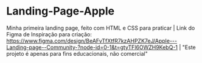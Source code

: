 # Landing-Page-Apple
 Minha primeira landing page, feito com HTML e CSS para praticar | Link do Figma de Inspiração para criação: https://www.figma.com/design/BeAFvTfXtfR7kzAHPZK7eJ/Apple---Landing-page--Community-?node-id=0-1&t=gtyTFl6OWZH9KebQ-1 | "Este projeto é apenas para fins educacionais, não comercial"

